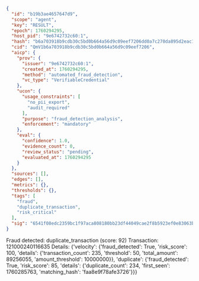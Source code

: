 ```json
{
  "id": "b19b3ae4657647d9",
  "scope": "agent",
  "key": "RESULT",
  "epoch": 1760294295,
  "host_pid": "9e6742732c60:1",
  "hash": "b6a703918b9cdb30c5bd0b664a56d9c09eef7206dd0a7c270da895d2eac1f2c1",
  "cid": "QmV1b6a703918b9cdb30c5bd0b664a56d9c09eef7206",
  "aicp": {
    "prov": {
      "issuer": "9e6742732c60:1",
      "created_at": 1760294295,
      "method": "automated_fraud_detection",
      "vc_type": "VerifiableCredential"
    },
    "ucon": {
      "usage_constraints": [
        "no_pii_export",
        "audit_required"
      ],
      "purpose": "fraud_detection_analysis",
      "enforcement": "mandatory"
    },
    "eval": {
      "confidence": 1.0,
      "evidence_count": 0,
      "review_status": "pending",
      "evaluated_at": 1760294295
    }
  },
  "sources": [],
  "edges": [],
  "metrics": {},
  "thresholds": {},
  "tags": [
    "fraud",
    "duplicate_transaction",
    "risk_critical"
  ],
  "sig": "6541f08edc2359bc1f97aca808180bb23df44049cae2f8b5923ef0e83063b52c"
}
```

Fraud detected: duplicate_transaction (score: 92)
Transaction: 121000240116635
Details: {'velocity': {'fraud_detected': True, 'risk_score': 100, 'details': {'transaction_count': 235, 'threshold': 50, 'total_amount': 89256055, 'amount_threshold': 10000000}}, 'duplicate': {'fraud_detected': True, 'risk_score': 85, 'details': {'duplicate_count': 234, 'first_seen': 1760285763, 'matching_hash': 'faa8e9f78afe3726'}}}